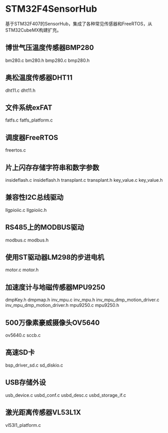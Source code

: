 # STM32F4SensorHub
基于STM32F407的SensorHub，集成了各种常见传感器和FreeRTOS，从STM32CubeMX构建扩充。

## 博世气压温度传感器BMP280
bm280.c
bm280.h
bmp280.c
bmp280.h
## 奥松温度传感器DHT11
dht11.c
dht11.h
## 文件系统exFAT
fatfs.c
fatfs_platform.c
## 调度器FreeRTOS
freertos.c
## 片上闪存存储字符串和数字参数
insideflash.c
insideflash.h
transplant.c
transplant.h
key_value.c
key_value.h
## 兼容性I2C总线驱动
llgpioiic.c
llgpioiic.h
## RS485上的MODBUS驱动
modbus.c
modbus.h
## 使用ST驱动器LM298的步进电机
motor.c
motor.h
## 加速度计与地磁传感器MPU9250
dmpKey.h
dmpmap.h
inv_mpu.c
inv_mpu.h
inv_mpu_dmp_motion_driver.c
inv_mpu_dmp_motion_driver.h
mpu9250.c
mpu9250.h
## 500万像素豪威摄像头OV5640
ov5640.c
sccb.c
## 高速SD卡
bsp_driver_sd.c
sd_diskio.c
## USB存储外设
usb_device.c
usbd_conf.c
usbd_desc.c
usbd_storage_if.c
## 激光距离传感器VL53L1X
vl53l1_platform.c 
